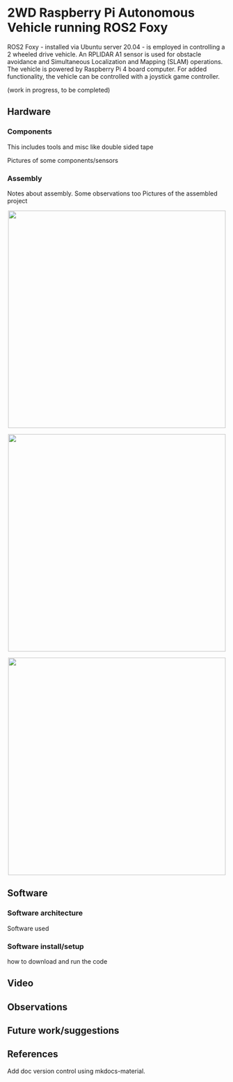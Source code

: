 # 2WD Raspberry Pi Autonomous Vehicle running ROS2 Foxy
ROS2 Foxy - installed via Ubuntu server 20.04 - is employed in controlling a 2 wheeled drive vehicle. An RPLIDAR A1 sensor is used for obstacle avoidance and Simultaneous Localization and Mapping (SLAM) operations. The vehicle is powered by Raspberry Pi 4 board computer. For added functionality, the vehicle can be controlled with a joystick game controller.

(work in progress, to be completed)

## Hardware

### Components
This includes tools and misc like double sided tape

Pictures of some components/sensors

### Assembly
Notes about assembly. Some observations too
Pictures of the assembled project

<p align="center">
  <img src=images/side.jpg width="500">
</p>

<p align="center">
  <img src=images/top.jpg width="500">
</p>

<p align="center">
  <img src=images/bottom.jpg width="500">
</p>

<!-- <p float="center">
  <img src=images/top.jpg width="500"> 
  <img src=images/bottom.jpg width="500">
 </p> -->

## Software

### Software architecture
Software used

### Software install/setup
how to download and run the code

## Video

## Observations


## Future work/suggestions


## References

Add doc version control using mkdocs-material.